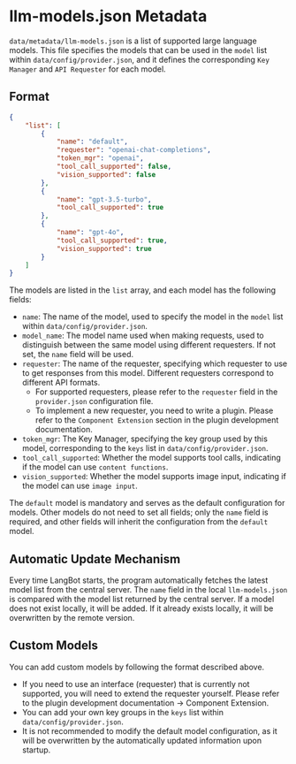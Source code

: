 # llm-models.json Metadata

`data/metadata/llm-models.json` is a list of supported large language models. This file specifies the models that can be used in the `model` list within `data/config/provider.json`, and it defines the corresponding `Key Manager` and `API Requester` for each model.

## Format

```json
{
    "list": [
        {
            "name": "default",
            "requester": "openai-chat-completions",
            "token_mgr": "openai",
            "tool_call_supported": false,
            "vision_supported": false
        },
        {
            "name": "gpt-3.5-turbo",
            "tool_call_supported": true
        },
        {
            "name": "gpt-4o",
            "tool_call_supported": true,
            "vision_supported": true
        }
    ]
}
```

The models are listed in the `list` array, and each model has the following fields:

- `name`: The name of the model, used to specify the model in the `model` list within `data/config/provider.json`.
- `model_name`: The model name used when making requests, used to distinguish between the same model using different requesters. If not set, the `name` field will be used.
- `requester`: The name of the requester, specifying which requester to use to get responses from this model. Different requesters correspond to different API formats.
    - For supported requesters, please refer to the `requester` field in the `provider.json` configuration file.
    - To implement a new requester, you need to write a plugin. Please refer to the `Component Extension` section in the plugin development documentation.
- `token_mgr`: The Key Manager, specifying the key group used by this model, corresponding to the `keys` list in `data/config/provider.json`.
- `tool_call_supported`: Whether the model supports tool calls, indicating if the model can use `content functions`.
- `vision_supported`: Whether the model supports image input, indicating if the model can use `image input`.

The `default` model is mandatory and serves as the default configuration for models. Other models do not need to set all fields; only the `name` field is required, and other fields will inherit the configuration from the `default` model.

## Automatic Update Mechanism

Every time LangBot starts, the program automatically fetches the latest model list from the central server. The `name` field in the local `llm-models.json` is compared with the model list returned by the central server. If a model does not exist locally, it will be added. If it already exists locally, it will be overwritten by the remote version.

## Custom Models

You can add custom models by following the format described above.

- If you need to use an interface (requester) that is currently not supported, you will need to extend the requester yourself. Please refer to the plugin development documentation -> Component Extension.
- You can add your own key groups in the `keys` list within `data/config/provider.json`.
- It is not recommended to modify the default model configuration, as it will be overwritten by the automatically updated information upon startup.